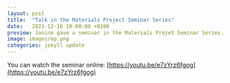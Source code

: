```yaml
---
layout: post
title:  "Talk in the Materials Project Seminar Series"
date:   2021-12-16 10:00:00 +0100
preview: Janine gave a seminar in the Materials Projet Seminar Series. 
image: images/mp.png
categories: jekyll update
---
```

You can watch the seminar online: [https://youtu.be/e7zYrz6fgog](https://youtu.be/e7zYrz6fgog) 
















